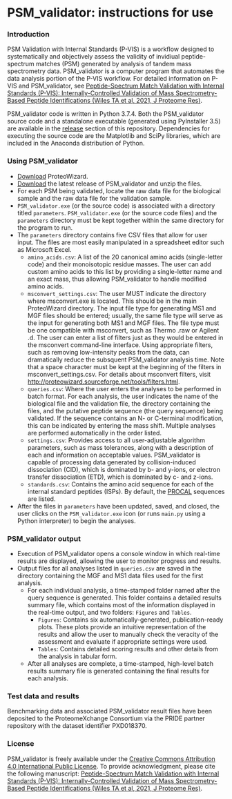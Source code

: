# PSM_validator: instructions for use

### Introduction

PSM Validation with Internal Standards (P-VIS) is a workflow designed to systematically and objectively assess the validity of invidiual peptide-spectrum matches (PSM) generated by analysis of tandem mass spectrometry data. PSM_validator is a computer program that automates the data analysis portion of the P-VIS workflow. For detailed information on P-VIS and PSM_validator, see [Peptide-Spectrum Match Validation with Internal Standards (P-VIS): Internally-Controlled Validation of Mass Spectrometry-Based Peptide Identifications (Wiles TA et al, 2021, J Proteome Res)](https://doi.org/10.1021/acs.jproteome.0c00355).

PSM_validator code is written in Python 3.7.4. Both the PSM_validator source code and a standalone executable (generated using PyInstaller 3.5) are available in the [release](https://github.com/Delong-Lab/PSM_validator/releases) section of this repository. Dependencies for executing the source code are the Matplotlib and SciPy libraries, which are included in the Anaconda distribution of Python.

### Using PSM_validator

- [Download](http://proteowizard.sourceforge.net/) ProteoWizard.
- [Download](https://github.com/Delong-Lab/PSM_validator/releases) the latest release of PSM_validator and unzip the files.
- For each PSM being validated, locate the raw data file for the biological sample and the raw data file for the validation sample.
- `PSM_validator.exe` (or the source code) is associated with a directory titled `parameters`. `PSM_validator.exe` (or the source code files) and the `parameters` directory must be kept together within the same directory for the program to run. 
- The `parameters` directory contains five CSV files that allow for user input. The files are most easily manipulated in a spreadsheet editor such as Microsoft Excel. 
  - `amino_acids.csv`: A list of the 20 canonical amino acids (single-letter code) and their monoisotopic residue masses. The user can add custom amino acids to this list by providing a single-letter name and an exact mass, thus allowing PSM_validator to handle modified amino acids. 
  - `msconvert_settings.csv`: The user MUST indicate the directory where msconvert.exe is located. This should be in the main ProteoWizard directory. The input file type for generating MS1 and MGF files should be entered; usually, the same file type will serve as the input for generating both MS1 and MGF files. The file type must be one compatible with msconvert, such as Thermo .raw or Agilent .d. The user can enter a list of filters just as they would be entered in the msconvert command-line interface. Using appropriate filters, such as removing low-intensity peaks from the data, can dramatically reduce the subsquent PSM_validator analysis time. Note that a space character must be kept at the beginning of the filters in msconvert_settings.csv. For details about msconvert filters, visit http://proteowizard.sourceforge.net/tools/filters.html.
  - `queries.csv`: Where the user enters the analyses to be performed in batch format. For each analysis, the user indicates the name of the biological file and the validation file, the directory containing the files, and the putative peptide sequence (the query sequence) being validated. If the sequence contains an N- or C-terminal modification, this can be indicated by entering the mass shift. Multiple analyses are performed automatically in the order listed. 
  - `settings.csv`: Provides access to all user-adjustable algorithm parameters, such as mass tolerances, along with a description of each and information on acceptable values. PSM_validator is capable of processing data generated by collision-induced dissociation (CID), which is dominated by b- and y-ions, or electron transfer dissociation (ETD), which is dominated by c- and z-ions. 
  - `standards.csv`: Contains the amino acid sequence for each of the internal standard peptides (ISPs). By default, the [PROCAL](https://shop.jpt.com/59-Proteomics-Peptides-Kits/140-Standardization-Kits/) sequences are listed. 
- After the files in `parameters` have been updated, saved, and closed, the user clicks on the `PSM_validator.exe` icon (or runs `main.py` using a Python interpreter) to begin the analyses.

### PSM_validator output

- Execution of PSM_validator opens a console window in which real-time results are displayed, allowing the user to monitor progress and results. 
- Output files for all analyses listed in `queries.csv` are saved in the directory containing the MGF and MS1 data files used for the first analysis. 
  - For each individual analysis, a time-stamped folder named after the query sequence is generated. This folder contains a detailed results summary file, which contains most of the information displayed in the real-time output, and two folders: `Figures` and `Tables`. 
    - `Figures`: Contains six automatically-generated, publication-ready plots. These plots provide an intuitive representation of the results and allow the user to manually check the veracity of the assessment and evaluate if appropriate settings were used. 
    - `Tables`: Contains detailed scoring results and other details from the analysis in tabular form.
  - After all analyses are complete, a time-stamped, high-level batch results summary file is generated containing the final results for each analysis. 

### Test data and results

Benchmarking data and associated PSM_validator result files have been deposited to the ProteomeXchange Consortium via the PRIDE partner repository with the dataset identifier PXD018370.

### License

PSM_validator is freely available under the [Creative Commons Attribution 4.0 International Public License](https://creativecommons.org/licenses/by/4.0/legalcode). To provide acknowledgment, please cite the following manuscript: [Peptide-Spectrum Match Validation with Internal Standards (P-VIS): Internally-Controlled Validation of Mass Spectrometry-Based Peptide Identifications (Wiles TA et al, 2021, J Proteome Res)](https://doi.org/10.1021/acs.jproteome.0c00355). 


